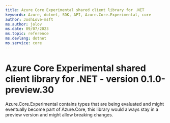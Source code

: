 ```yaml
---
title: Azure Core Experimental shared client library for .NET
keywords: Azure, dotnet, SDK, API, Azure.Core.Experimental, core
author: JoshLove-msft
ms.author: jolov
ms.date: 09/07/2023
ms.topic: reference
ms.devlang: dotnet
ms.service: core
---
```

# Azure Core Experimental shared client library for .NET - version 0.1.0-preview.30 


Azure.Core.Experimental contains types that are being evaluated and might eventually become part of Azure.Core, this library would always stay in a preview version and might allow breaking changes.

